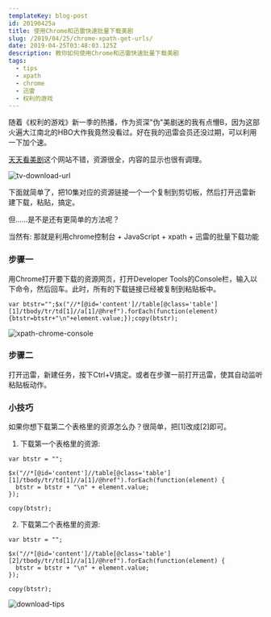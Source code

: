 ```yaml
---
templateKey: blog-post
id: 20190425a
title: 使用Chrome和迅雷快速批量下载美剧
slug: /2019/04/25/chrome-xpath-get-urls/
date: 2019-04-25T03:48:03.125Z
description: 教你如何使用Chrome和迅雷快速批量下载美剧
tags:
  - tips
  - xpath
  - chrome
  - 迅雷
  - 权利的游戏
---
```


随着《权利的游戏》新一季的热播，作为资深"伪"美剧迷的我有点懵B，因为这部火遍大江南北的HBO大作我竟然没看过。好在我的迅雷会员还没过期，可以利用一下加个速。

[天天看美剧](http://www.msj1.com/)这个网站不错，资源很全，内容的显示也很有调理。

![tv-download-url](https://leo.bi/assets/20190425/tv-download-urls.jpg)

下面就简单了，把10集对应的资源链接一个一个复制到剪切板，然后打开迅雷新建下载，粘贴，搞定。

但......是不是还有更简单的方法呢？

当然有: 那就是利用chrome控制台 + JavaScript + xpath + 迅雷的批量下载功能


### 步骤一
用Chrome打开要下载的资源网页，打开Developer Tools的Console栏，输入以下命令，然后回车。此时，所有的下载链接已经被复制到粘贴板中。
```
var btstr="";$x("//*[@id='content']//table[@class='table'][1]/tbody/tr/td[1]//a[1]/@href").forEach(function(element){btstr=btstr+"\n"+element.value;});copy(btstr);
```

![xpath-chrome-console](https://leo.bi/assets/20190425/xpath-chrome-console.jpg)


### 步骤二
打开迅雷，新建任务，按下Ctrl+V搞定。或者在步骤一前打开迅雷，使其自动监听粘贴板动作。


### 小技巧
如果你想下载第二个表格里的资源怎么办？很简单，把[1]改成[2]即可。

1. 下载第一个表格里的资源: 
```
var btstr = "";

$x("//*[@id='content']//table[@class='table'][1]/tbody/tr/td[1]//a[1]/@href").forEach(function(element) {
  btstr = btstr + "\n" + element.value;
});

copy(btstr);
```

2. 下载第二个表格里的资源: 
```
var btstr = "";

$x("//*[@id='content']//table[@class='table'][2]/tbody/tr/td[1]//a[1]/@href").forEach(function(element) {
  btstr = btstr + "\n" + element.value;
});

copy(btstr);
```

![download-tips](https://leo.bi/assets/20190425/download-tips.jpg)
